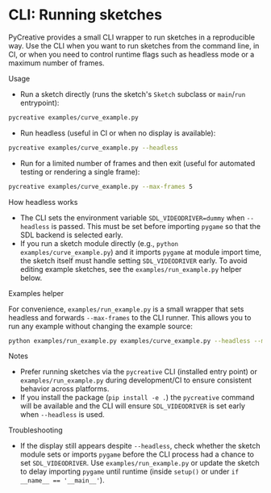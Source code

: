 # CLI: Running sketches

PyCreative provides a small CLI wrapper to run sketches in a reproducible way. Use the CLI when you want to run sketches from the command line, in CI, or when you need to control runtime flags such as headless mode or a maximum number of frames.

Usage

- Run a sketch directly (runs the sketch's `Sketch` subclass or `main`/`run` entrypoint):

```sh
pycreative examples/curve_example.py
```

- Run headless (useful in CI or when no display is available):

```sh
pycreative examples/curve_example.py --headless
```

- Run for a limited number of frames and then exit (useful for automated testing or rendering a single frame):

```sh
pycreative examples/curve_example.py --max-frames 5
```

How headless works

- The CLI sets the environment variable `SDL_VIDEODRIVER=dummy` when `--headless` is passed. This must be set before importing `pygame` so that the SDL backend is selected early.
- If you run a sketch module directly (e.g., `python examples/curve_example.py`) and it imports `pygame` at module import time, the sketch itself must handle setting `SDL_VIDEODRIVER` early. To avoid editing example sketches, see the `examples/run_example.py` helper below.

Examples helper

For convenience, `examples/run_example.py` is a small wrapper that sets headless and forwards `--max-frames` to the CLI runner. This allows you to run any example without changing the example source:

```sh
python examples/run_example.py examples/curve_example.py --headless --max-frames 1
```

Notes

- Prefer running sketches via the `pycreative` CLI (installed entry point) or `examples/run_example.py` during development/CI to ensure consistent behavior across platforms.
- If you install the package (`pip install -e .`) the `pycreative` command will be available and the CLI will ensure `SDL_VIDEODRIVER` is set early when `--headless` is used.

Troubleshooting

- If the display still appears despite `--headless`, check whether the sketch module sets or imports `pygame` before the CLI process had a chance to set `SDL_VIDEODRIVER`. Use `examples/run_example.py` or update the sketch to delay importing `pygame` until runtime (inside `setup()` or under `if __name__ == '__main__'`).
